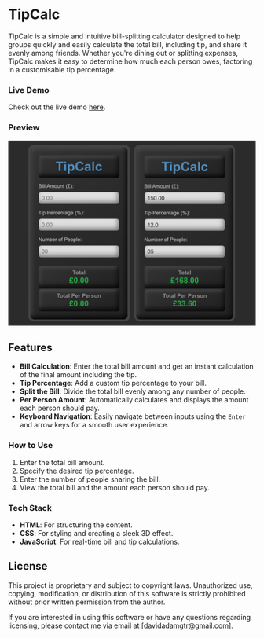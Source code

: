 # TipCalc

TipCalc is a simple and intuitive bill-splitting calculator designed to help groups quickly and easily calculate the total bill, including tip, and share it evenly among friends. Whether you're dining out or splitting expenses, TipCalc makes it easy to determine how much each person owes, factoring in a customisable tip percentage.

### Live Demo

Check out the live demo [here](https://davidadam1323.github.io/tip-calc-project/).

### Preview

![Project Preview](images/1.png)

## Features

- **Bill Calculation**: Enter the total bill amount and get an instant calculation of the final amount including the tip.
- **Tip Percentage**: Add a custom tip percentage to your bill.
- **Split the Bill**: Divide the total bill evenly among any number of people.
- **Per Person Amount**: Automatically calculates and displays the amount each person should pay.
- **Keyboard Navigation**: Easily navigate between inputs using the `Enter` and arrow keys for a smooth user experience.

### How to Use

1. Enter the total bill amount.
2. Specify the desired tip percentage.
3. Enter the number of people sharing the bill.
4. View the total bill and the amount each person should pay.

### Tech Stack

- **HTML**: For structuring the content.
- **CSS**: For styling and creating a sleek 3D effect.
- **JavaScript**: For real-time bill and tip calculations.

## License

This project is proprietary and subject to copyright laws. Unauthorized use, copying, modification, or distribution of this software is strictly prohibited without prior written permission from the author.

If you are interested in using this software or have any questions regarding licensing, please contact me via email at [davidadamgtr@gmail.com].

